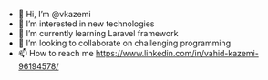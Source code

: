 - 👋 Hi, I’m @vkazemi
- 👀 I’m interested in new technologies
- 🌱 I’m currently learning Laravel framework
- 💞️ I’m looking to collaborate on challenging programming
- 📫 How to reach me https://www.linkedin.com/in/vahid-kazemi-96194578/

<!---
vkazemi/vkazemi is a ✨ special ✨ repository because its `README.md` (this file) appears on your GitHub profile.
You can click the Preview link to take a look at your changes.
--->
